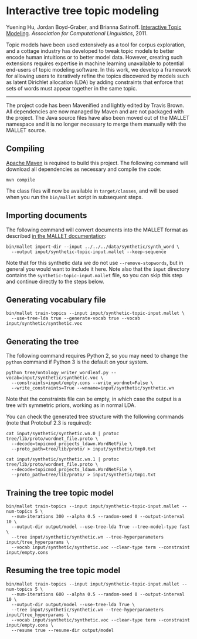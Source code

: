Interactive tree topic modeling
===============================

Yuening Hu, Jordan Boyd-Graber, and Brianna Satinoff.
[Interactive Topic Modeling](http://umiacs.umd.edu/~jbg/docs/itm.pdf).
_Association for Computational Linguistics_, 2011.

Topic models have been used extensively as a tool for corpus exploration, and
a cottage industry has developed to tweak topic models to better encode human
intuitions or to better model data. However, creating such extensions requires
expertise in machine learning unavailable to potential end-users of topic
modeling software. In this work, we develop a framework for allowing users to
iteratively refine the topics discovered by models such as latent Dirichlet
allocation (LDA) by adding constraints that enforce that sets of words must
appear together in the same topic.

------------------------------------------------------------------------------

The project code has been Mavenified and lightly edited by Travis Brown. All
dependencies are now managed by Maven and are not packaged with the project.
The Java source files have also been moved out of the MALLET namespace and it
is no longer necessary to merge them manually with the MALLET source.

Compiling
---------

[Apache Maven](http://maven.apache.org/) is required to build this project.
The following command will download all dependencies as necessary and compile
the code:

    mvn compile

The class files will now be available in `target/classes`, and will be used
when you run the `bin/mallet` script in subsequent steps.

Importing documents
-------------------

The following command will convert documents into the MALLET format as
described [in the MALLET documentation](http://mallet.cs.umass.edu/import.php):

    bin/mallet import-dir --input ../../../data/synthetic/synth_word \
      --output input/synthetic-topic-input.mallet --keep-sequence

Note that for this synthetic data we do not use `--remove-stopwords`, but in
general you would want to include it here. Note also that the `input`
directory contains the `synthetic-topic-input.mallet` file, so you can skip
this step and continue directly to the steps below.

Generating vocabulary file
--------------------------

    bin/mallet train-topics --input input/synthetic-topic-input.mallet \
      --use-tree-lda true --generate-vocab true --vocab input/synthetic/synthetic.voc

Generating the tree
-------------------

The following command requires Python 2, so you may need to change the
`python` command if Python 3 is the default on your system.

    python tree/ontology_writer_wordleaf.py --vocab=input/synthetic/synthetic.voc \
      --constraints=input/empty.cons --write_wordnet=False \
      --write_constraints=True --wnname=input/synthetic/synthetic.wn

Note that the constraints file can be empty, in which case the output is a
tree with symmetric priors, working as in normal LDA.

You can check the generated tree structure with the following commands (note
that Protobuf 2.3 is required):

    cat input/synthetic/synthetic.wn.0 | protoc tree/lib/proto/wordnet_file.proto \
      --decode=topicmod_projects_ldawn.WordNetFile \
      --proto_path=tree/lib/proto/ > input/synthetic/tmp0.txt

    cat input/synthetic/synthetic.wn.1 | protoc tree/lib/proto/wordnet_file.proto \
      --decode=topicmod_projects_ldawn.WordNetFile \
      --proto_path=tree/lib/proto/ > input/synthetic/tmp1.txt

Training the tree topic model
-----------------------------

    bin/mallet train-topics --input input/synthetic-topic-input.mallet --num-topics 5 \
      --num-iterations 300 --alpha 0.5 --random-seed 0 --output-interval 10 \
      --output-dir output/model --use-tree-lda True --tree-model-type fast \
      --tree input/synthetic/synthetic.wn --tree-hyperparameters input/tree_hyperparams \
      --vocab input/synthetic/synthetic.voc --clear-type term --constraint input/empty.cons

Resuming the tree topic model
-----------------------------

    bin/mallet train-topics --input input/synthetic-topic-input.mallet --num-topics 5 \
      --num-iterations 600 --alpha 0.5 --random-seed 0 --output-interval 10 \
      --output-dir output/model --use-tree-lda True \
      --tree input/synthetic/synthetic.wn --tree-hyperparameters input/tree_hyperparams \
      --vocab input/synthetic/synthetic.voc --clear-type term --constraint input/empty.cons \
      --resume true --resume-dir output/model

